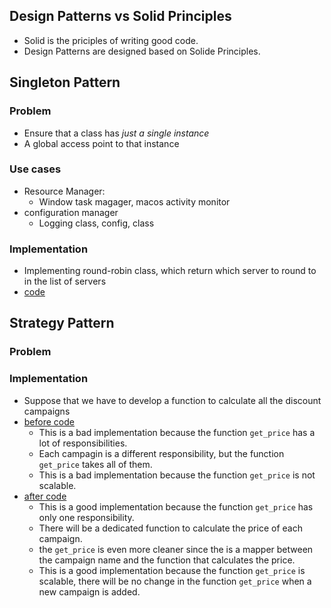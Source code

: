 ## Design Patterns vs Solid Principles

- Solid is the priciples of writing good code.
- Design Patterns are designed based on Solide Principles.

## Singleton Pattern

### Problem

- Ensure that a class has _just a single instance_
- A global access point to that instance

### Use cases

- Resource Manager:
  - Window task magager, macos activity monitor
- configuration manager
  - Logging class, config, class

### Implementation

- Implementing round-robin class, which return which server to round to in the list of servers
- [code](./singleton/singleton.py)

## Strategy Pattern

### Problem

### Implementation

- Suppose that we have to develop a function to calculate all the discount campaigns
- [before code](./strategy/before.py)
  - This is a bad implementation because the function `get_price` has a lot of responsibilities.
  - Each campagin is a different responsibility, but the function `get_price` takes all of them.
  - This is a bad implementation because the function `get_price` is not scalable.
- [after code](./strategy/after.py)
  - This is a good implementation because the function `get_price` has only one responsibility.
  - There will be a dedicated function to calculate the price of each campaign.
  - the `get_price` is even more cleaner since the is a mapper between the campaign name and the function that calculates the price.
  - This is a good implementation because the function `get_price` is scalable, there will be no change in the function `get_price` when a new campaign is added.
